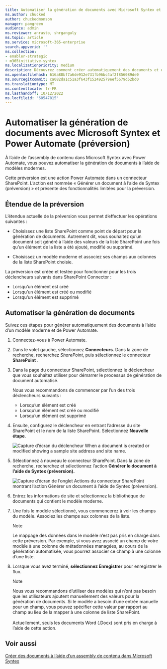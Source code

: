 ```yaml
---
title: Automatiser la génération de documents avec Microsoft Syntex et Power Automate (préversion)
ms.author: chucked
author: chuckedmonson
manager: pamgreen
audience: admin
ms.reviewer: anrasto, shrganguly
ms.topic: article
ms.service: microsoft-365-enterprise
search.appverid: ''
ms.collection:
- enabler-strategic
- m365initiative-syntex
ms.localizationpriority: medium
description: Découvrez comment créer automatiquement des documents et d’autres contenus à l’aide de Microsoft Syntex et Power Automate.
ms.openlocfilehash: 616a88bf7a6de912e731fb96bc4af2f856089de0
ms.sourcegitcommit: ca082da1c51a3f643f152492579eef5679d52bd0
ms.translationtype: MT
ms.contentlocale: fr-FR
ms.lasthandoff: 10/12/2022
ms.locfileid: "68547815"
---
```

# <a name="automate-document-generation-with-microsoft-syntex-and-power-automate-preview"></a>Automatiser la génération de documents avec Microsoft Syntex et Power Automate (préversion)

À l’aide de l’assembly de contenu dans Microsoft Syntex avec Power Automate, vous pouvez automatiser la génération de documents à l’aide de modèles modernes. 

Cette préversion est une action Power Automate dans un connecteur SharePoint. L’action est nommée « Générer un document à l’aide de Syntex (préversion) » et présente des fonctionnalités limitées pour la préversion. 

## <a name="scope-of-the-preview"></a>Étendue de la préversion 

L’étendue actuelle de la préversion vous permet d’effectuer les opérations suivantes :  

- Choisissez une liste SharePoint comme point de départ pour la génération de documents. Autrement dit, vous souhaitez qu’un document soit généré à l’aide des valeurs de la liste SharePoint une fois qu’un élément de la liste a été ajouté, modifié ou supprimé. 

- Choisissez un modèle moderne et associez ses champs aux colonnes de la liste SharePoint choisie. 

La préversion est créée et testée pour fonctionner pour les trois déclencheurs suivants dans SharePoint Connector :

- Lorsqu’un élément est créé
- Lorsqu’un élément est créé ou modifié
- Lorsqu’un élément est supprimé

## <a name="automate-document-generation"></a>Automatiser la génération de documents 

Suivez ces étapes pour générer automatiquement des documents à l’aide d’un modèle moderne et de Power Automate. 

1. Connectez-vous à Power Automate.

2. Dans le volet gauche, sélectionnez **Connecteurs**. Dans la zone de recherche, recherchez *SharePoint*, puis sélectionnez le connecteur **SharePoint** .

3. Dans la page du connecteur SharePoint, sélectionnez le déclencheur que vous souhaitez utiliser pour démarrer le processus de génération de document automatisé. 

    Nous vous recommandons de commencer par l’un des trois déclencheurs suivants :

    - Lorsqu’un élément est créé
    - Lorsqu’un élément est créé ou modifié
    - Lorsqu’un élément est supprimé

4. Ensuite, configurez le déclencheur en entrant l’adresse du site SharePoint et le nom de la liste SharePoint. Sélectionnez **Nouvelle étape**. 

   ![Capture d’écran du déclencheur When a document is created or modified showing a sample site address and site name.](../media/content-understanding/document-generation-trigger.png)

5. Sélectionnez à nouveau le connecteur SharePoint. Dans la zone de recherche, recherchez et sélectionnez l’action **Générer le document à l’aide de Syntex (préversion).**

   ![Capture d’écran de l’onglet Actions du connecteur SharePoint montrant l’action Générer un document à l’aide de Syntex (préversion).](../media/content-understanding/document-generation-action.png) 

6. Entrez les informations de site et sélectionnez la bibliothèque de documents qui contient le modèle moderne. 

7. Une fois le modèle sélectionné, vous commencerez à voir les champs du modèle. Associez les champs aux colonnes de la liste. 

    > [!NOTE]
    >Le mappage des données dans le modèle n’est pas pris en charge dans cette préversion. Par exemple, si vous avez associé un champ de votre modèle à une colonne de métadonnées managées, au cours de la génération automatisée, vous pourrez associer ce champ à une colonne d’une liste. 

8. Lorsque vous avez terminé, **sélectionnez Enregistrer** pour enregistrer le flux. 

    > [!NOTE]
    > Nous vous recommandons d’utiliser des modèles qui n’ont pas besoin que les utilisateurs ajoutent manuellement des valeurs pour la génération de documents. Si le modèle a besoin d’une entrée manuelle pour un champ, vous pouvez spécifier cette valeur par rapport au champ au lieu de la mapper à une colonne de liste SharePoint.<br><br> Actuellement, seuls les documents Word (.Docx) sont pris en charge à l’aide de cette action.  

## <a name="see-also"></a>Voir aussi

 [Créer des documents à l’aide d’un assembly de contenu dans Microsoft Syntex](content-assembly.md)
